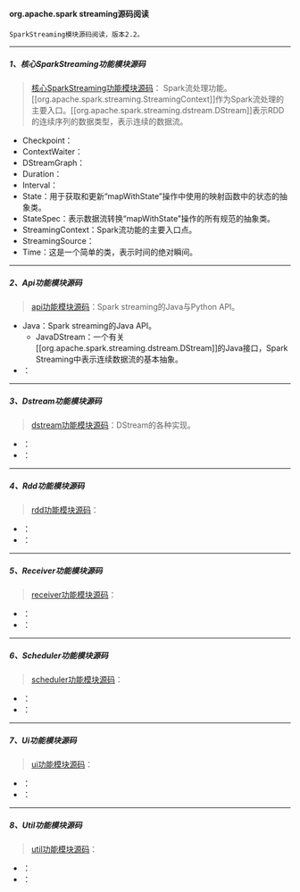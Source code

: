 #### org.apache.spark streaming源码阅读
    SparkStreaming模块源码阅读，版本2.2。

-----
##### 1、核心SparkStreaming功能模块源码
> [核心SparkStreaming功能模块源码](src/main/scala/org/apache/spark)： Spark流处理功能。[[org.apache.spark.streaming.StreamingContext]]作为Spark流处理的主要入口。[[org.apache.spark.streaming.dstream.DStream]]表示RDD的连续序列的数据类型，表示连续的数据流。
* Checkpoint：
* ContextWaiter：
* DStreamGraph：
* Duration：
* Interval：
* State：用于获取和更新“mapWithState”操作中使用的映射函数中的状态的抽象类。
* StateSpec：表示数据流转换“mapWithState”操作的所有规范的抽象类。
* StreamingContext：Spark流功能的主要入口点。
* StreamingSource：
* Time：这是一个简单的类，表示时间的绝对瞬间。

-----
##### 2、Api功能模块源码
> [api功能模块源码](src/main/scala/org/apache/spark/streaming/api)：Spark streaming的Java与Python API。
* Java：Spark streaming的Java API。
    - JavaDStream：一个有关[[org.apache.spark.streaming.dstream.DStream]]的Java接口，Spark Streaming中表示连续数据流的基本抽象。
* ：

-----
##### 3、Dstream功能模块源码
> [dstream功能模块源码](src/main/scala/org/apache/spark/streaming/dstream)：DStream的各种实现。
* ：
* ：

-----
##### 4、Rdd功能模块源码
> [rdd功能模块源码](src/main/scala/org/apache/spark/streaming/rdd)：
* ：
* ：

-----
##### 5、Receiver功能模块源码
> [receiver功能模块源码](src/main/scala/org/apache/spark/streaming/receiver)：
* ：
* ：

-----
##### 6、Scheduler功能模块源码
> [scheduler功能模块源码](src/main/scala/org/apache/spark/streaming/scheduler)：
* ：
* ：

-----
##### 7、Ui功能模块源码
> [ui功能模块源码](src/main/scala/org/apache/spark/streaming/ui)：
* ：
* ：

-----
##### 8、Util功能模块源码
> [util功能模块源码](src/main/scala/org/apache/spark/streaming/util)：
* ：
* ：

